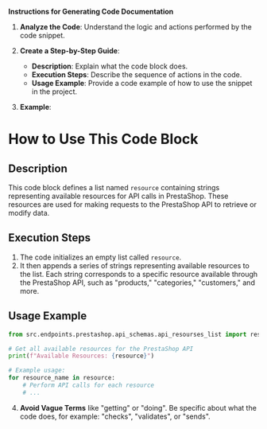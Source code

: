 **Instructions for Generating Code Documentation**

1. **Analyze the Code**: Understand the logic and actions performed by the code snippet.

2. **Create a Step-by-Step Guide**:
    - **Description**: Explain what the code block does.
    - **Execution Steps**: Describe the sequence of actions in the code.
    - **Usage Example**: Provide a code example of how to use the snippet in the project.

3. **Example**:

How to Use This Code Block
=========================================================================================

Description
-------------------------
This code block defines a list named `resource` containing strings representing available resources for API calls in PrestaShop. These resources are used for making requests to the PrestaShop API to retrieve or modify data. 

Execution Steps
-------------------------
1. The code initializes an empty list called `resource`.
2. It then appends a series of strings representing available resources to the list. Each string corresponds to a specific resource available through the PrestaShop API, such as "products," "categories," "customers," and more.

Usage Example
-------------------------

```python
from src.endpoints.prestashop.api_schemas.api_resourses_list import resource

# Get all available resources for the PrestaShop API
print(f"Available Resources: {resource}")

# Example usage:
for resource_name in resource:
    # Perform API calls for each resource
    # ...
```

4. **Avoid Vague Terms** like "getting" or "doing". Be specific about what the code does, for example: "checks", "validates", or "sends".